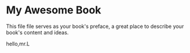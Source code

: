 # My Awesome Book

This file file serves as your book's preface, a great place to describe your book's content and ideas.

hello,mr.L

